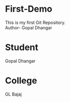 # First-Demo
This is my first Git Repository.
<br>
Author- Gopal Dhangar

# Student
Gopal Dhangar

# College
GL Bajaj


